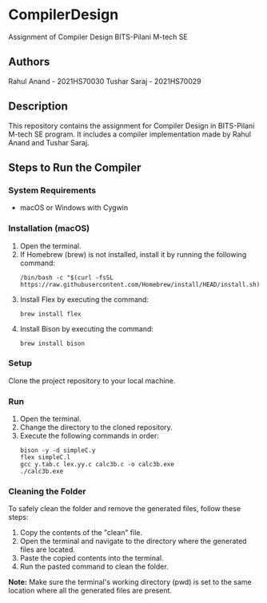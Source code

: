 # CompilerDesign

Assignment of Compiler Design BITS-Pilani M-tech SE

## Authors
Rahul Anand - 2021HS70030
Tushar Saraj - 2021HS70029

## Description
This repository contains the assignment for Compiler Design in BITS-Pilani M-tech SE program. It includes a compiler implementation made by Rahul Anand and Tushar Saraj.

## Steps to Run the Compiler

### System Requirements
- macOS or Windows with Cygwin

### Installation (macOS)
1. Open the terminal.
2. If Homebrew (brew) is not installed, install it by running the following command:
    ```shell
    /bin/bash -c "$(curl -fsSL https://raw.githubusercontent.com/Homebrew/install/HEAD/install.sh)"
    ```
3. Install Flex by executing the command:
    ```shell
    brew install flex
    ```
4. Install Bison by executing the command:
    ```shell
    brew install bison
    ```

### Setup
Clone the project repository to your local machine.

### Run
1. Open the terminal.
2. Change the directory to the cloned repository.
3. Execute the following commands in order:
    ```shell
    bison -y -d simpleC.y
    flex simpleC.l
    gcc y.tab.c lex.yy.c calc3b.c -o calc3b.exe
    ./calc3b.exe
    ```

### Cleaning the Folder
To safely clean the folder and remove the generated files, follow these steps:
1. Copy the contents of the "clean" file.
2. Open the terminal and navigate to the directory where the generated files are located.
3. Paste the copied contents into the terminal.
4. Run the pasted command to clean the folder.

**Note:** Make sure the terminal's working directory (pwd) is set to the same location where all the generated files are present.
